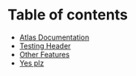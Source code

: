 # Table of contents

* [Atlas Documentation](README.md)
* [Testing Header](sample-new.md)
* [Other Features](other-features.md)
* [Yes plz](testing.md)

